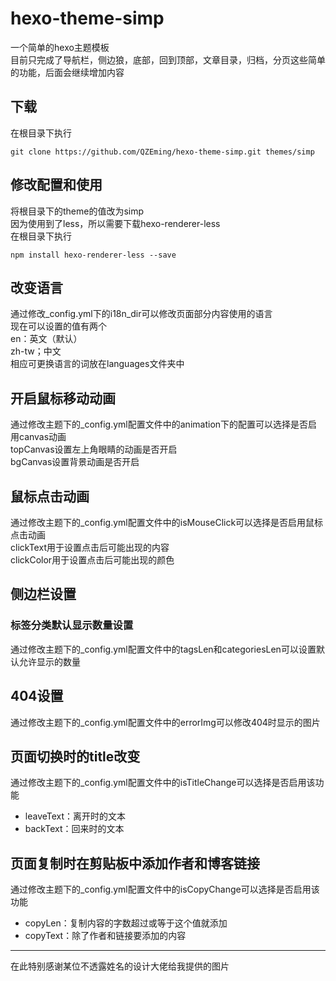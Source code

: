 # hexo-theme-simp
一个简单的hexo主题模板  
目前只完成了导航栏，侧边狼，底部，回到顶部，文章目录，归档，分页这些简单的功能，后面会继续增加内容

## 下载  
在根目录下执行
```
git clone https://github.com/QZEming/hexo-theme-simp.git themes/simp
```
## 修改配置和使用
将根目录下的theme的值改为simp  
因为使用到了less，所以需要下载hexo-renderer-less  
在根目录下执行  
```
npm install hexo-renderer-less --save
```

## 改变语言
通过修改_config.yml下的i18n_dir可以修改页面部分内容使用的语言  
现在可以设置的值有两个  
en：英文（默认）  
zh-tw；中文  
相应可更换语言的词放在languages文件夹中  

## 开启鼠标移动动画
通过修改主题下的_config.yml配置文件中的animation下的配置可以选择是否启用canvas动画  
topCanvas设置左上角眼睛的动画是否开启  
bgCanvas设置背景动画是否开启

## 鼠标点击动画
通过修改主题下的_config.yml配置文件中的isMouseClick可以选择是否启用鼠标点击动画  
clickText用于设置点击后可能出现的内容  
clickColor用于设置点击后可能出现的颜色  

## 侧边栏设置

### 标签分类默认显示数量设置
通过修改主题下的_config.yml配置文件中的tagsLen和categoriesLen可以设置默认允许显示的数量

## 404设置
通过修改主题下的_config.yml配置文件中的errorImg可以修改404时显示的图片

## 页面切换时的title改变
通过修改主题下的_config.yml配置文件中的isTitleChange可以选择是否启用该功能
* leaveText：离开时的文本
* backText：回来时的文本

## 页面复制时在剪贴板中添加作者和博客链接
通过修改主题下的_config.yml配置文件中的isCopyChange可以选择是否启用该功能
* copyLen：复制内容的字数超过或等于这个值就添加
* copyText：除了作者和链接要添加的内容


---
在此特别感谢某位不透露姓名的设计大佬给我提供的图片